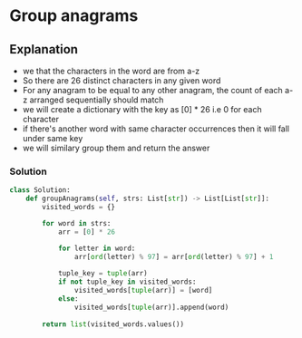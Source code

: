 
# Group anagrams

## Explanation

- we that the characters in the word are from a-z
- So there are 26 distinct characters in any given word
- For any anagram to be equal to any other anagram, the count of each a-z arranged sequentially should match
- we will create a dictionary with the key as [0] * 26 i.e 0 for each character
- if there's another word with same character occurrences then it will fall under same key
- we will similary group them and return the answer


### Solution

```python
class Solution:
    def groupAnagrams(self, strs: List[str]) -> List[List[str]]:
        visited_words = {}

        for word in strs:
            arr = [0] * 26

            for letter in word:
                arr[ord(letter) % 97] = arr[ord(letter) % 97] + 1
            
            tuple_key = tuple(arr)
            if not tuple_key in visited_words:
                visited_words[tuple(arr)] = [word]
            else:
                visited_words[tuple(arr)].append(word)
        
        return list(visited_words.values())
```